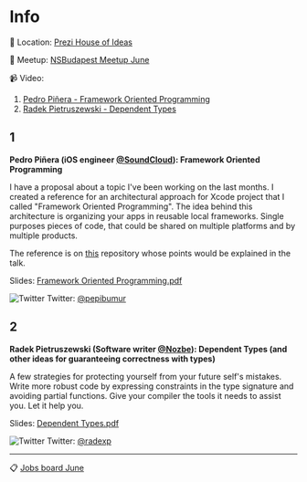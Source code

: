 Info
===========

:round_pushpin: Location: [Prezi House of Ideas](https://goo.gl/maps/rdfyZo36FXL2)

:construction: Meetup: [NSBudapest Meetup June](http://www.meetup.com/NSBudapest/events/231529833/)

:video_camera: Video: 
1. [Pedro Piñera - Framework Oriented Programming](https://t.co/uN4nR92ZU8)
2. [Radek Pietruszewski - Dependent Types](https://t.co/nzdWXUAwlp)

1
---
**Pedro Piñera (iOS engineer [@SoundCloud](https://soundcloud.com)): Framework Oriented Programming**

I have a proposal about a topic I've been working on the last months. I created a reference for an architectural approach for Xcode project that I called "Framework Oriented Programming". The idea behind this architecture is organizing your apps in reusable local frameworks. Single purposes pieces of code, that could be shared on multiple platforms and by multiple products.

The reference is on [this](https://github.com/pepibumur/framework-oriented-programming) repository whose points would be explained in the talk.

Slides: [Framework Oriented Programming.pdf](https://github.com/NSBudapest/NSBudapestMeetup/blob/master/presentations/June/framework-oriented-programming.pdf)

![Twitter](http://i.imgur.com/wWzX9uB.png) Twitter: [@pepibumur](https://twitter.com/pepibumur)

2
---

**Radek Pietruszewski (Software writer [@Nozbe](https://nozbe.com)): Dependent Types (and other ideas for guaranteeing correctness with types)** 

A few strategies for protecting yourself from your future self's mistakes. Write more robust code by expressing constraints in the type signature and avoiding partial functions. Give your compiler the tools it needs to assist you. Let it help you.

Slides: [Dependent Types.pdf](https://github.com/NSBudapest/NSBudapestMeetup/blob/master/presentations/June/dependent-types.pdf)

![Twitter](http://i.imgur.com/wWzX9uB.png) Twitter: [@radexp](https://twitter.com/radexp)

___

:clipboard: [Jobs board June](https://github.com/NSBudapest/NSBudapestMeetup/blob/master/presentations/June/jobs.md)
